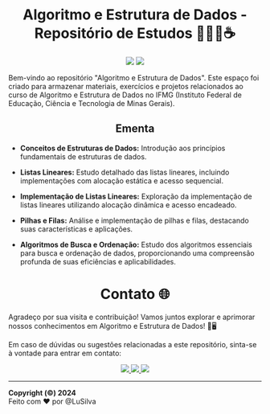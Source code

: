 <h1 align="center">Algoritmo e Estrutura de Dados - Repositório de Estudos 👩🏻‍💻☕</h1>

<p align="center">
  <img src="https://img.shields.io/badge/Made%20with-%E2%99%A5-red">
  <img src="https://img.shields.io/badge/License-MIT-blue.svg">
</p>

Bem-vindo ao repositório "Algoritmo e Estrutura de Dados". Este espaço foi criado para armazenar materiais, exercícios e projetos relacionados ao curso de Algoritmo e Estrutura de Dados no IFMG (Instituto Federal de Educação, Ciência e Tecnologia de Minas Gerais).

<h2 align="center">Ementa</h2>

- **Conceitos de Estruturas de Dados:** Introdução aos princípios fundamentais de estruturas de dados.
  
- **Listas Lineares:** Estudo detalhado das listas lineares, incluindo implementações com alocação estática e acesso sequencial.
  
- **Implementação de Listas Lineares:** Exploração da implementação de listas lineares utilizando alocação dinâmica e acesso encadeado.
  
- **Pilhas e Filas:** Análise e implementação de pilhas e filas, destacando suas características e aplicações.

- **Algoritmos de Busca e Ordenação:** Estudo dos algoritmos essenciais para busca e ordenação de dados, proporcionando uma compreensão profunda de suas eficiências e aplicabilidades.

<h1 align="center">Contato 🌐</h1>
Agradeço por sua visita e contribuição! Vamos juntos explorar e aprimorar nossos conhecimentos em Algoritmo e Estrutura de Dados! 🚀🖥️

Em caso de dúvidas ou sugestões relacionadas a este repositório, sinta-se à vontade para entrar em contato:

<p align="center">
  <a href="https://www.linkedin.com/in/seu-nome" target="_blank">
    <img src="https://img.shields.io/badge/-LinkedIn-%230077B5?style=for-the-badge&logo=linkedin&logoColor=white">
  </a>
  <a href="mailto:seuemail@gmail.com">
    <img src="https://img.shields.io/badge/Gmail-D14836?style=for-the-badge&logo=gmail&logoColor=white" target="_blank">
  </a>
  <a href="https://github.com/seu-username">
    <img src="https://img.shields.io/badge/GitHub-000000?style=for-the-badge&logo=github&logoColor=white" target="_blank">
  </a>
</p>



---

**Copyright (©) 2024** <br>
Feito com ♥ por @LuSilva
